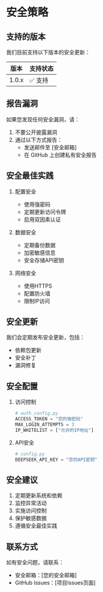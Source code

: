 # 安全策略

## 支持的版本

我们目前支持以下版本的安全更新：

| 版本 | 支持状态 |
|------|----------|
| 1.0.x | ✅ 支持 |

## 报告漏洞

如果您发现任何安全漏洞，请：

1. 不要公开披露漏洞
2. 通过以下方式报告：
   - 发送邮件至 [安全邮箱]
   - 在 GitHub 上创建私有安全报告

## 安全最佳实践

1. 配置安全
   - 使用强密码
   - 定期更新访问令牌
   - 启用双因素认证

2. 数据安全
   - 定期备份数据
   - 加密敏感信息
   - 安全存储API密钥

3. 网络安全
   - 使用HTTPS
   - 配置防火墙
   - 限制IP访问

## 安全更新

我们会定期发布安全更新，包括：

- 依赖包更新
- 安全补丁
- 漏洞修复

## 安全配置

1. 访问控制
   ```python
   # auth_config.py
   ACCESS_TOKEN = "您的强密码"
   MAX_LOGIN_ATTEMPTS = 3
   IP_WHITELIST = ["允许的IP地址"]
   ```

2. API安全
   ```python
   # config.py
   DEEPSEEK_API_KEY = "您的API密钥"
   ```

## 安全建议

1. 定期更新系统和依赖
2. 监控异常活动
3. 实施访问控制
4. 保护敏感数据
5. 遵循安全最佳实践

## 联系方式

如有安全问题，请联系：

- 安全邮箱：[您的安全邮箱]
- GitHub Issues：[项目Issues页面] 